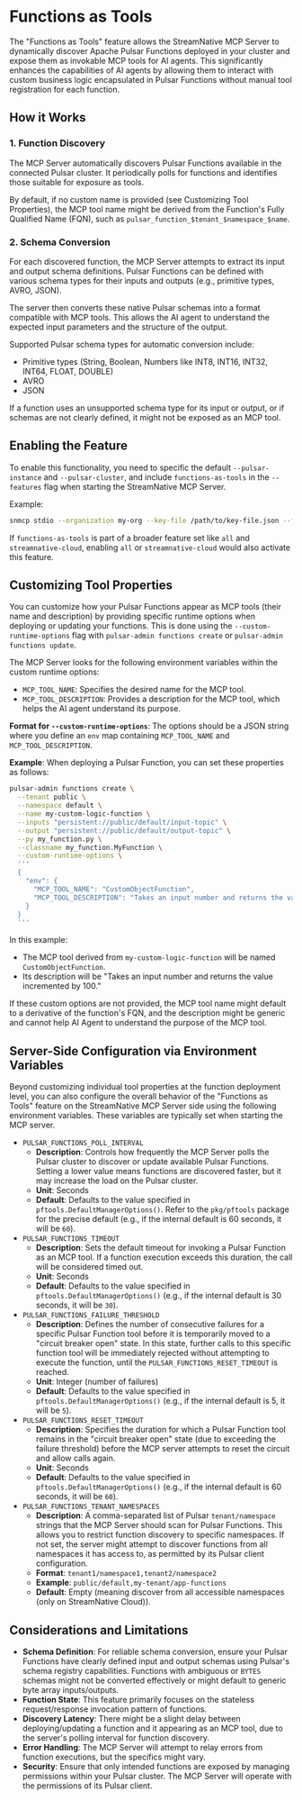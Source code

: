 # Functions as Tools

The "Functions as Tools" feature allows the StreamNative MCP Server to dynamically discover Apache Pulsar Functions deployed in your cluster and expose them as invokable MCP tools for AI agents. This significantly enhances the capabilities of AI agents by allowing them to interact with custom business logic encapsulated in Pulsar Functions without manual tool registration for each function.

## How it Works

### 1. Function Discovery
The MCP Server automatically discovers Pulsar Functions available in the connected Pulsar cluster. It periodically polls for functions and identifies those suitable for exposure as tools.

By default, if no custom name is provided (see Customizing Tool Properties), the MCP tool name might be derived from the Function's Fully Qualified Name (FQN), such as `pulsar_function_$tenant_$namespace_$name`.

### 2. Schema Conversion
For each discovered function, the MCP Server attempts to extract its input and output schema definitions. Pulsar Functions can be defined with various schema types for their inputs and outputs (e.g., primitive types, AVRO, JSON).

The server then converts these native Pulsar schemas into a format compatible with MCP tools. This allows the AI agent to understand the expected input parameters and the structure of the output.

Supported Pulsar schema types for automatic conversion include:
*   Primitive types (String, Boolean, Numbers like INT8, INT16, INT32, INT64, FLOAT, DOUBLE)
*   AVRO
*   JSON

If a function uses an unsupported schema type for its input or output, or if schemas are not clearly defined, it might not be exposed as an MCP tool.

## Enabling the Feature
To enable this functionality, you need to specific the default `--pulsar-instance` and `--pulsar-cluster`, and include `functions-as-tools` in the `--features` flag when starting the StreamNative MCP Server.

Example:
```bash
snmcp stdio --organization my-org --key-file /path/to/key-file.json --features pulsar-admin,pulsar-client,functions-as-tools --pulsar-instance instance --pulsar-cluster cluster
```
If `functions-as-tools` is part of a broader feature set like `all` and `streamnative-cloud`, enabling `all` or `streamnative-cloud` would also activate this feature.

## Customizing Tool Properties
You can customize how your Pulsar Functions appear as MCP tools (their name and description) by providing specific runtime options when deploying or updating your functions. This is done using the `--custom-runtime-options` flag with `pulsar-admin functions create` or `pulsar-admin functions update`.

The MCP Server looks for the following environment variables within the custom runtime options:
*   `MCP_TOOL_NAME`: Specifies the desired name for the MCP tool.
*   `MCP_TOOL_DESCRIPTION`: Provides a description for the MCP tool, which helps the AI agent understand its purpose.

**Format for `--custom-runtime-options`**:
The options should be a JSON string where you define an `env` map containing `MCP_TOOL_NAME` and `MCP_TOOL_DESCRIPTION`.

**Example**:
When deploying a Pulsar Function, you can set these properties as follows:
```bash
pulsar-admin functions create \
  --tenant public \
  --namespace default \
  --name my-custom-logic-function \
  --inputs "persistent://public/default/input-topic" \
  --output "persistent://public/default/output-topic" \
  --py my_function.py \
  --classname my_function.MyFunction \
  --custom-runtime-options \
  '''
  {
    "env": {
      "MCP_TOOL_NAME": "CustomObjectFunction",
      "MCP_TOOL_DESCRIPTION": "Takes an input number and returns the value incremented by 100."
    }
  }
  '''
```
In this example:
- The MCP tool derived from `my-custom-logic-function` will be named `CustomObjectFunction`.
- Its description will be "Takes an input number and returns the value incremented by 100."

If these custom options are not provided, the MCP tool name might default to a derivative of the function's FQN, and the description might be generic and cannot help AI Agent to understand the purpose of the MCP tool.

## Server-Side Configuration via Environment Variables

Beyond customizing individual tool properties at the function deployment level, you can also configure the overall behavior of the "Functions as Tools" feature on the StreamNative MCP Server side using the following environment variables. These variables are typically set when starting the MCP server.

*   `PULSAR_FUNCTIONS_POLL_INTERVAL`
    *   **Description**: Controls how frequently the MCP Server polls the Pulsar cluster to discover or update available Pulsar Functions. Setting a lower value means functions are discovered faster, but it may increase the load on the Pulsar cluster.
    *   **Unit**: Seconds
    *   **Default**: Defaults to the value specified in `pftools.DefaultManagerOptions()`. Refer to the `pkg/pftools` package for the precise default (e.g., if the internal default is 60 seconds, it will be `60`).
*   `PULSAR_FUNCTIONS_TIMEOUT`
    *   **Description**: Sets the default timeout for invoking a Pulsar Function as an MCP tool. If a function execution exceeds this duration, the call will be considered timed out.
    *   **Unit**: Seconds
    *   **Default**: Defaults to the value specified in `pftools.DefaultManagerOptions()` (e.g., if the internal default is 30 seconds, it will be `30`).
*   `PULSAR_FUNCTIONS_FAILURE_THRESHOLD`
    *   **Description**: Defines the number of consecutive failures for a specific Pulsar Function tool before it is temporarily moved to a "circuit breaker open" state. In this state, further calls to this specific function tool will be immediately rejected without attempting to execute the function, until the `PULSAR_FUNCTIONS_RESET_TIMEOUT` is reached.
    *   **Unit**: Integer (number of failures)
    *   **Default**: Defaults to the value specified in `pftools.DefaultManagerOptions()` (e.g., if the internal default is 5, it will be `5`).
*   `PULSAR_FUNCTIONS_RESET_TIMEOUT`
    *   **Description**: Specifies the duration for which a Pulsar Function tool remains in the "circuit breaker open" state (due to exceeding the failure threshold) before the MCP server attempts to reset the circuit and allow calls again.
    *   **Unit**: Seconds
    *   **Default**: Defaults to the value specified in `pftools.DefaultManagerOptions()` (e.g., if the internal default is 60 seconds, it will be `60`).
*   `PULSAR_FUNCTIONS_TENANT_NAMESPACES`
    *   **Description**: A comma-separated list of Pulsar `tenant/namespace` strings that the MCP Server should scan for Pulsar Functions. This allows you to restrict function discovery to specific namespaces. If not set, the server might attempt to discover functions from all namespaces it has access to, as permitted by its Pulsar client configuration.
    *   **Format**: `tenant1/namespace1,tenant2/namespace2`
    *   **Example**: `public/default,my-tenant/app-functions`
    *   **Default**: Empty (meaning discover from all accessible namespaces (only on StreamNative Cloud)).

## Considerations and Limitations

*   **Schema Definition**: For reliable schema conversion, ensure your Pulsar Functions have clearly defined input and output schemas using Pulsar's schema registry capabilities. Functions with ambiguous or `BYTES` schemas might not be converted effectively or might default to generic byte array inputs/outputs.
*   **Function State**: This feature primarily focuses on the stateless request/response invocation pattern of functions.
*   **Discovery Latency**: There might be a slight delay between deploying/updating a function and it appearing as an MCP tool, due to the server's polling interval for function discovery.
*   **Error Handling**: The MCP Server will attempt to relay errors from function executions, but the specifics might vary.
*   **Security**: Ensure that only intended functions are exposed by managing permissions within your Pulsar cluster. The MCP Server will operate with the permissions of its Pulsar client.
